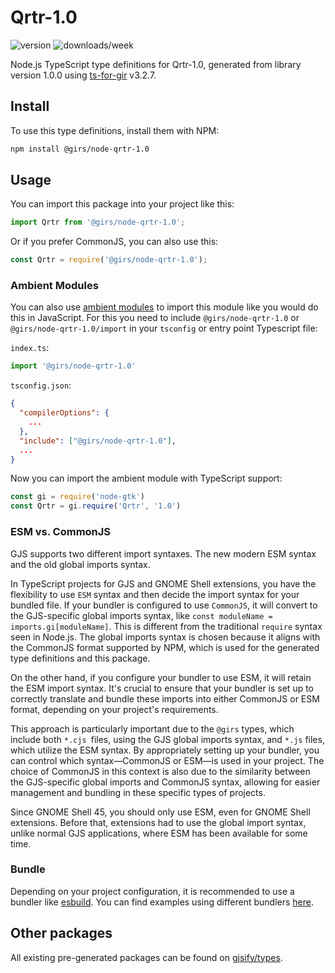 
# Qrtr-1.0

![version](https://img.shields.io/npm/v/@girs/node-qrtr-1.0)
![downloads/week](https://img.shields.io/npm/dw/@girs/node-qrtr-1.0)


Node.js TypeScript type definitions for Qrtr-1.0, generated from library version 1.0.0 using [ts-for-gir](https://github.com/gjsify/ts-for-gir) v3.2.7.


## Install

To use this type definitions, install them with NPM:
```bash
npm install @girs/node-qrtr-1.0
```

## Usage

You can import this package into your project like this:
```ts
import Qrtr from '@girs/node-qrtr-1.0';
```

Or if you prefer CommonJS, you can also use this:
```ts
const Qrtr = require('@girs/node-qrtr-1.0');
```

### Ambient Modules

You can also use [ambient modules](https://github.com/gjsify/ts-for-gir/tree/main/packages/cli#ambient-modules) to import this module like you would do this in JavaScript.
For this you need to include `@girs/node-qrtr-1.0` or `@girs/node-qrtr-1.0/import` in your `tsconfig` or entry point Typescript file:

`index.ts`:
```ts
import '@girs/node-qrtr-1.0'
```

`tsconfig.json`:
```json
{
  "compilerOptions": {
    ...
  },
  "include": ["@girs/node-qrtr-1.0"],
  ...
}
```

Now you can import the ambient module with TypeScript support: 

```ts
const gi = require('node-gtk')
const Qrtr = gi.require('Qrtr', '1.0')
```



### ESM vs. CommonJS

GJS supports two different import syntaxes. The new modern ESM syntax and the old global imports syntax.

In TypeScript projects for GJS and GNOME Shell extensions, you have the flexibility to use `ESM` syntax and then decide the import syntax for your bundled file. If your bundler is configured to use `CommonJS`, it will convert to the GJS-specific global imports syntax, like `const moduleName = imports.gi[moduleName]`. This is different from the traditional `require` syntax seen in Node.js. The global imports syntax is chosen because it aligns with the CommonJS format supported by NPM, which is used for the generated type definitions and this package.

On the other hand, if you configure your bundler to use ESM, it will retain the ESM import syntax. It's crucial to ensure that your bundler is set up to correctly translate and bundle these imports into either CommonJS or ESM format, depending on your project's requirements.

This approach is particularly important due to the `@girs` types, which include both `*.cjs `files, using the GJS global imports syntax, and `*.js` files, which utilize the ESM syntax. By appropriately setting up your bundler, you can control which syntax—CommonJS or ESM—is used in your project. The choice of CommonJS in this context is also due to the similarity between the GJS-specific global imports and CommonJS syntax, allowing for easier management and bundling in these specific types of projects.

Since GNOME Shell 45, you should only use ESM, even for GNOME Shell extensions. Before that, extensions had to use the global import syntax, unlike normal GJS applications, where ESM has been available for some time.

### Bundle

Depending on your project configuration, it is recommended to use a bundler like [esbuild](https://esbuild.github.io/). You can find examples using different bundlers [here](https://github.com/gjsify/ts-for-gir/tree/main/examples).

## Other packages

All existing pre-generated packages can be found on [gjsify/types](https://github.com/gjsify/types).

